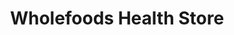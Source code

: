 ---
title: "Wholefoods Health Store"
url: /heathfield/wholefoods-health-store/
shop: health food
---